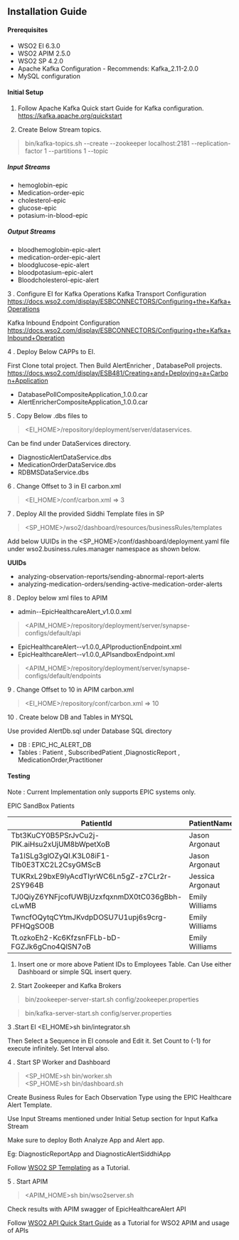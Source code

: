## Installation Guide

#### Prerequisites
 
* WSO2 EI 6.3.0
* WSO2 APIM 2.5.0
* WSO2 SP 4.2.0
* Apache Kafka Configuration - Recommends: Kafka_2.11-2.0.0
* MySQL configuration

#### Initial Setup

1. Follow Apache Kafka Quick start Guide for Kafka configuration. https://kafka.apache.org/quickstart

2. Create Below Stream topics. 
>bin/kafka-topics.sh --create --zookeeper localhost:2181 --replication-factor 1 --partitions 1 --topic  <Topic Name>

##### Input Streams
* hemoglobin-epic
* Medication-order-epic
* cholesterol-epic
* glucose-epic
* potasium-in-blood-epic

##### Output  Streams
* bloodhemoglobin-epic-alert
* medication-order-epic-alert
* bloodglucose-epic-alert
* bloodpotasium-epic-alert
* Bloodcholesterol-epic-alert

3 . Configure EI for Kafka Operations
Kafka Transport Configuration 
https://docs.wso2.com/display/ESBCONNECTORS/Configuring+the+Kafka+Operations

Kafka Inbound Endpoint Configuration
https://docs.wso2.com/display/ESBCONNECTORS/Configuring+the+Kafka+Inbound+Operation

4 . Deploy Below CAPPs to EI.

First Clone total project. Then Build AlertEnricher , DatabasePoll projects.
https://docs.wso2.com/display/ESB481/Creating+and+Deploying+a+Carbon+Application

* DatabasePollCompositeApplication_1.0.0.car
* AlertEnricherCompositeApplication_1.0.0.car

5 . Copy Below .dbs files to 
><EI_HOME>/repository/deployment/server/dataservices.

Can be find under DataServices directory.
* DiagnosticAlertDataService.dbs
* MedicationOrderDataService.dbs
* RDBMSDataService.dbs

6 . Change Offset to 3 in EI carbon.xml 
 >	<EI_HOME>/conf/carbon.xml => <Offset>3</Offset>

7 . Deploy All the provided Siddhi Template files in SP

> <SP_HOME>/wso2/dashboard/resources/businessRules/templates

Add below UUIDs  in the <SP_HOME>/conf/dashboard/deployment.yaml file under wso2.business.rules.manager namespace as shown below.

**UUIDs**  
* analyzing-observation-reports/sending-abnormal-report-alerts
* analyzing-medication-orders/sending-active-medication-order-alerts  

8 . Deploy below xml files to APIM
 * admin--EpicHealthcareAlert_v1.0.0.xml
> <APIM_HOME>/repository/deployment/server/synapse-configs/default/api

* EpicHealthcareAlert--v1.0.0_APIproductionEndpoint.xml
* EpicHealthcareAlert--v1.0.0_APIsandboxEndpoint.xml

><APIM_HOME>/repository/deployment/server/synapse-configs/default/endpoints

9 .  Change Offset to 10 in APIM carbon.xml 
>  <EI_HOME>/repository/conf/carbon.xml => <Offset>10</Offset>

10 . Create below DB and Tables in MYSQL 

Use provided AlertDb.sql under Database SQL directory

* DB : EPIC_HC_ALERT_DB
* Tables : Patient , SubscribedPatient ,DiagnosticReport , MedicationOrder,Practitioner

#### Testing

Note : Current Implementation only supports EPIC systems only.

EPIC SandBox Patients



| PatientId|PatientName|
| ------------- | ------------- |
| Tbt3KuCY0B5PSrJvCu2j-PlK.aiHsu2xUjUM8bWpetXoB | Jason Argonaut   |
| Ta1lSLg3glOZyQI.K3L08iF1-Tlb0E3TXC2L2CsyGMScB | Jason Argonaut|
| TUKRxL29bxE9lyAcdTIyrWC6Ln5gZ-z7CLr2r-2SY964B| Jessica Argonaut   |
|TJ0QiyZ6YNFjcofUWBjUzxfqxnmDX0tC036gBbh-cLwMB | Emily Williams|
|TwncfOQytqCYtmJKvdpDOSU7U1upj6s9crg-PFHQgSO0B|Emily Williams|
|Tt.ozkoEh2-Kc6KfzsnFFLb-bD-FGZJk6gCno4QlSN7oB|Emily Williams|


1. Insert one or more above Patient IDs to Employees Table.
Can Use either Dashboard or simple SQL insert query.

2. Start Zookeeper and Kafka Brokers
>bin/zookeeper-server-start.sh config/zookeeper.properties

>bin/kafka-server-start.sh config/server.properties
 
3 .Start EI  <EI_HOME>sh bin/integrator.sh
 
Then Select a Sequence in EI console and Edit it. 
Set  Count to (-1) for execute infinitely.  Set Interval also.

4 . Start SP Worker and Dashboard 
> <SP_HOME>sh bin/worker.sh  
> <SP_HOME>sh bin/dashboard.sh
 
Create Business Rules for Each Observation Type using the EPIC Healthcare Alert Template.

Use Input Streams mentioned under Initial Setup section for Input Kafka Stream

Make sure to deploy Both Analyze App and Alert app.

Eg: DiagnosticReportApp and DiagnosticAlertSiddhiApp

Follow [WSO2 SP Templating](https://docs.wso2.com/display/SP420/Managing+Business+Rules+via+Templates) as a Tutorial.

5 . Start APIM 
> <APIM_HOME>sh bin/wso2server.sh

Check results with APIM swagger of EpicHealthcareAlert API

Follow [WSO2 API Quick Start Guide](https://docs.wso2.com/display/AM260/Quick+Start+Guide) as a Tutorial for WSO2 APIM and usage of APIs
